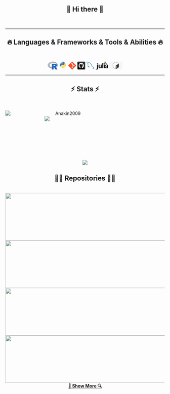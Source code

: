 <!--
- 🔭 I’m currently working on ...
- 🌱 I’m currently learning ...
- 👯 I’m looking to collaborate on ...
- 🤔 I’m looking for help with ...
- 💬 Ask me about ...
- 📫 How to reach me: ...
- 😄 Pronouns: ...
- ⚡ Fun fact: ...
-->

<h2 align="center">👋 Hi there 👋</h2>
<br>

<hr>
<h2 align="center">🔥 Languages & Frameworks & Tools & Abilities 🔥</h2>
<br>
<p align="center">
  <code><img title="R" height="25" src="imgs/R.png"></code>
  <code><img title="Python" height="25" src="imgs/python-original.svg"></code>
  <code><img title="Git" height="25" src="imgs/git-original.svg"></code>
  <code><img title="GitHub" height="25" src="imgs/github.svg"></code>
  <code><img title="MySQL" height="25" src="imgs/mysql.svg"></code>
  <code><img title="Julia" height="25" src="imgs/julia.png"></code>
  <code><img title="Shell" height="25" src="imgs/shell.jpg"></code>
</p>
<hr>


<h2 align="center"> ⚡ Stats ⚡ </h2>
<br>
<p align=center>
  <div align=center>
    <a href="https://github.com/denvercoder1/github-readme-streak-stats" title="Go to Source">
      <img align="left" width=380 src="https://github-readme-streak-stats.herokuapp.com/?user=Anakin2009&theme=react&border=61dafb&hide_border=true" alt="Anakin2009" />
    </a>
    <a href="https://github.com/anuraghazra/github-readme-stats" title="Go to Source">
      <img align="right" width=380 src="https://github-readme-stats.vercel.app/api?username=Anakin2009&show_icons=true&theme=react&border_color=61dafb&hide_border=true&count_private=true" />
    </a>
  </div>
  <br><br><br><br><br><br><br><br><br>
  <div align=center>
    <a href="https://github.com/anuraghazra/github-readme-stats">
      <img width=400 align="center" src="https://github-readme-stats.vercel.app/api/top-langs/?username=Anakin2009&hide=c%23,powershell,Mathematica,Ruby,Objective-C,Objective-C%2b%2b,Cuda&title_color=61dafb&text_color=ffffff&icon_color=61dafb&bg_color=20232a&langs_count=8&layout=compact&border_color=61dafb&hide_border=true" />
    </a>
  </div>
</p>



<h2 align="center"> 👨‍💻 Repositories 👨‍💻 </h2>
<br>
<div width="100%" align="center">
  <a align="left" href="https://github.com/Anakin2009/Anomaly_detection" title="Anomaly_detection"><img align="left" height="150" width="600" src="https://github-readme-stats.vercel.app/api/pin/?username=Anakin2009&repo=Anomaly_detection&theme=react&border_color=61dafb&border_radius=10">
  </a>
  <a align="right" href="https://github.com/Anakin2009/BC_local_species_spatial_analysis" title="BC_local_species_spatial_analysis"><img align="right" height="150" width="600"  src="https://github-readme-stats.vercel.app/api/pin/?username=Anakin2009&repo=BC_local_species_spatial_analysis&theme=react&border_color=61dafb&border_radius=10">
  </a>
</div>
<br>
<br>
<br/><br/><br/><br/><br/><br/>
<div width="100%" align="center">
  <a align="left" href="https://github.com/Anakin2009/Price-Prediction-and-Analysis-of-Ethylene-Glycol" title="Price-Prediction-and-Analysis-of-Ethylene-Glycol"><img align="left" height="150" width="600" src="https://github-readme-stats.vercel.app/api/pin/?username=Anakin2009&repo=Price-Prediction-and-Analysis-of-Ethylene-Glycol&theme=react&border_color=61dafb&border_radius=10">
  </a>
  <a align="right" href="https://github.com/Anakin2009/BeautifulFinance-Dash" title="BeautifulFinance-Dash"><img align="right" height="150" width="600" src="https://github-readme-stats.vercel.app/api/pin/?username=Anakin2009&repo=BeautifulFinance-Dash&theme=react&border_color=61dafb&border_radius=10">
  </a>
</div>
<br>
<br>
<br/><br/><br/><br/><br/><br/>

<h4 align="center">
  <a href="https://github.com/Anakin2009?tab=repositories" title="Show Repositories">🔎 Show More 🔍</a>
</h4>